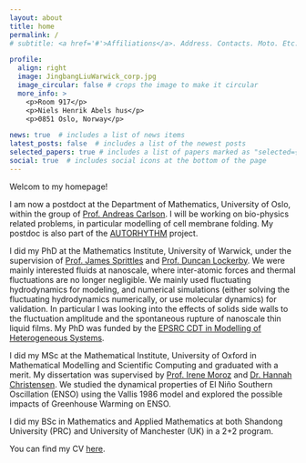 ```yaml
---
layout: about
title: home
permalink: /
# subtitle: <a href='#'>Affiliations</a>. Address. Contacts. Moto. Etc. !!!!!!!!!!!!!!

profile:
  align: right
  image: JingbangLiuWarwick_corp.jpg
  image_circular: false # crops the image to make it circular
  more_info: >
    <p>Room 917</p>
    <p>Niels Henrik Abels hus</p>
    <p>0851 Oslo, Norway</p>

news: true  # includes a list of news items
latest_posts: false  # includes a list of the newest posts
selected_papers: true # includes a list of papers marked as "selected={true}"
social: true  # includes social icons at the bottom of the page
---
```


Welcom to my homepage!

I am now a postdoct at the Department of Mathematics, University of Oslo, within the group of [Prof. Andreas Carlson](https://acarlson-uio.github.io/index.html). I will be working on bio-physics related problems, in particular modelling of cell membrane folding. My postdoc is also part of the [AUTORHYTHM](https://www.uio.no/english/research/strategic-research-areas/life-science/research/convergence-environments/autorhythm/) project.

I did my PhD at the Mathematics Institute, University of Warwick, under the supervision of [Prof. James Sprittles](https://jamessprittles.com) and [Prof. Duncan Lockerby](https://warwick.ac.uk/fac/sci/eng/people/duncan_lockerby/). We were mainly interested fluids at nanoscale, where inter-atomic forces and thermal fluctuations are no longer negligible. We mainly used fluctuating hydrodynamics for modeling, and numerical simulations (either solving the fluctuating hydrodynamics numerically, or use molecular dynamics) for validation. In particular I was looking into the effects of solids side walls to the fluctuation amplitude and the spontaneous rupture of nanoscale thin liquid films. My PhD was funded by the [EPSRC CDT in Modelling of Heterogeneous Systems](https://warwick.ac.uk/fac/sci/hetsys/).

I did my MSc at the Mathematical Institute, University of Oxford in Mathematical Modelling and 
Scientific Computing and graduated with a merit. My dissertation was supervised by [Prof. Irene Moroz](https://www.maths.ox.ac.uk/people/irene.moroz) and [Dr. Hannah Christensen](https://www.physics.ox.ac.uk/our-people/arnold). We studied the dynamical properties of El Niño Southern Oscillation (ENSO) using the 
Vallis 1986 model and explored the possible impacts of Greenhouse Warming on ENSO.

I did my BSc in Mathematics and Applied Mathematics at both Shandong University (PRC) and University of Manchester (UK) in a 2+2 program.

You can find my CV [here](../assets/pdf/CV.pdf).